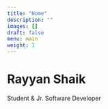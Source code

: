 ```yaml
---
title: "Home"
description: ""
images: []
draft: false
menu: main
weight: 1
---
```


# Rayyan Shaik
Student & Jr. Software Developer